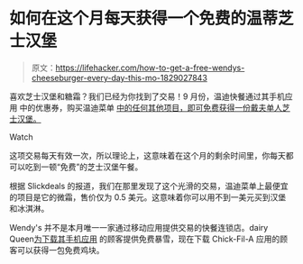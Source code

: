 # 如何在这个月每天获得一个免费的温蒂芝士汉堡

> 原文：<https://lifehacker.com/how-to-get-a-free-wendys-cheeseburger-every-day-this-mo-1829027843>

喜欢芝士汉堡和糖霜？我们已经为你找到了交易！9 月份，温迪快餐通过其手机应用 中的优惠券，购买温迪菜单 [中的任何其他项目，即可免费获得一份戴夫单人芝士汉堡。](https://www.wendys.com/wendys-app) 

Watch

这项交易每天有效一次，所以理论上，这意味着在这个月的剩余时间里，你每天都可以吃到一顿“免费”的芝士汉堡午餐。

根据 Slickdeals 的报道，我们在那里发现了这个光滑的交易，温迪菜单上最便宜的项目是它的微霜，售价仅为 0.5 美元。这意味着你可以用不到一美元买到汉堡和冰淇淋。

Wendy's 并不是本月唯一一家通过移动应用提供交易的快餐连锁店。dairy Queen[为下载其手机应用](https://lifehacker.com/how-to-get-a-free-dairy-queen-blizzard-today-1828787496) 的顾客提供免费暴雪，现在下载 Chick-Fil-A 应用的顾客可以获得一包免费鸡块。